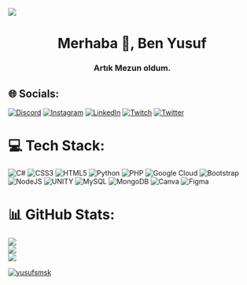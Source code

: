
[![](https://visitcount.itsvg.in/api?id=YusufSmsk&icon=0&color=12)](https://visitcount.itsvg.in)

<h1 align="center">Merhaba 👋, Ben Yusuf</h1>
<h3 align="center">Artık Mezun oldum.</h3>


## 🌐 Socials:
[![Discord](https://img.shields.io/badge/Discord-%237289DA.svg?logo=discord&logoColor=white)](https://discord.com/users/471008810761191425) [![Instagram](https://img.shields.io/badge/Instagram-%23E4405F.svg?logo=Instagram&logoColor=white)](https://instagram.com/Ysf_Smsk0) [![LinkedIn](https://img.shields.io/badge/LinkedIn-%230077B5.svg?logo=linkedin&logoColor=white)](https://www.linkedin.com/in/yusuf-%C5%9Fim%C5%9Fek-108031204/) [![Twitch](https://img.shields.io/badge/Twitch-%239146FF.svg?logo=Twitch&logoColor=white)](https://twitch.tv/YsfSmsk_) [![Twitter](https://img.shields.io/badge/Twitter-%231DA1F2.svg?logo=Twitter&logoColor=white)](https://twitter.com/YsfxDev)

# 💻 Tech Stack:
![C#](https://img.shields.io/badge/c%23-%23239120.svg?style=plastic&logo=c-sharp&logoColor=white) ![CSS3](https://img.shields.io/badge/css3-%231572B6.svg?style=plastic&logo=css3&logoColor=white) ![HTML5](https://img.shields.io/badge/html5-%23E34F26.svg?style=plastic&logo=html5&logoColor=white) ![Python](https://img.shields.io/badge/python-3670A0?style=plastic&logo=python&logoColor=ffdd54) ![PHP](https://img.shields.io/badge/php-%23777BB4.svg?style=plastic&logo=php&logoColor=white) ![Google Cloud](https://img.shields.io/badge/Google%20Cloud-%234285F4.svg?style=plastic&logo=google-cloud&logoColor=white) ![Bootstrap](https://img.shields.io/badge/bootstrap-%23563D7C.svg?style=plastic&logo=bootstrap&logoColor=white) ![NodeJS](https://img.shields.io/badge/node.js-6DA55F?style=plastic&logo=node.js&logoColor=white) ![UNITY](https://img.shields.io/badge/Unity-%2320232a.svg?style=plastic&logo=unity&logoColor=white) ![MySQL](https://img.shields.io/badge/mysql-%2300f.svg?style=plastic&logo=mysql&logoColor=white) ![MongoDB](https://img.shields.io/badge/MongoDB-%234ea94b.svg?style=plastic&logo=mongodb&logoColor=white) ![Canva](https://img.shields.io/badge/Canva-%2300C4CC.svg?style=plastic&logo=Canva&logoColor=white) 	![Figma](https://img.shields.io/badge/figma-%23F24E1E.svg?style=plastic&logo=figma&logoColor=white)
# 📊 GitHub Stats:
![](https://github-readme-stats.vercel.app/api?username=YusufSmsk&theme=midnight-purple&hide_border=false&include_all_commits=false&count_private=false)<br/>
![](https://github-readme-streak-stats.herokuapp.com/?user=YusufSmsk&theme=midnight-purple&hide_border=false)<br/>
![](https://github-readme-stats.vercel.app/api/top-langs/?username=YusufSmsk&theme=midnight-purple&hide_border=false&include_all_commits=false&count_private=false&layout=compact)
<p align="left"> <a href="https://github.com/ryo-ma/github-profile-trophy"><img src="https://github-profile-trophy.vercel.app/?username=yusufsmsk" alt="yusufsmsk" /></a> </p>
